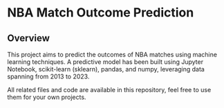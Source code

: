 # NBA Match Outcome Prediction

## Overview

This project aims to predict the outcomes of NBA matches using machine learning techniques. A predictive model has been built using Jupyter Notebook, scikit-learn (sklearn), pandas, and numpy, leveraging data spanning from 2013 to 2023.

All related files and code are available in this repository, feel free to use them for your own projects.